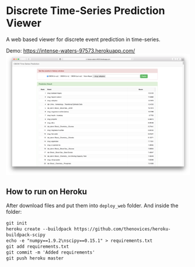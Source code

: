 # Discrete Time-Series Prediction Viewer
A web based viewer for discrete event prediction in time-series.

Demo: <https://intense-waters-97573.herokuapp.com/>
![](demo.png)
## How to run on Heroku

After download files and put them into `deploy_web` folder. And inside the folder:
```
git init
heroku create --buildpack https://github.com/thenovices/heroku-buildpack-scipy
echo -e "numpy==1.9.2\nscipy==0.15.1" > requirements.txt
git add requirements.txt
git commit -m 'Added requirements'
git push heroku master
```
